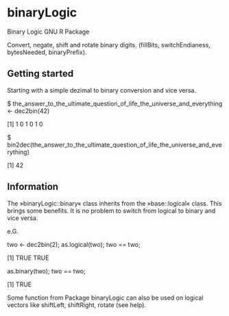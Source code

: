 binaryLogic
===========

Binary Logic GNU R Package

Convert, negate, shift and rotate binary digits.
(fillBits, switchEndianess, bytesNeeded, binaryPrefix).


Getting started
---------------

Starting with a simple dezimal to binary conversion and vice versa.

$ the_answer_to_the_ultimate_question_of_life_the_universe_and_everything <- dec2bin(42)

[1] 1 0 1 0 1 0

$ bin2dec(the_answer_to_the_ultimate_question_of_life_the_universe_and_everything)

[1] 42


Information
-----------

The »binaryLogic::binary« class inherits from the »base::logical« class. This brings some benefits. It is no problem to switch from logical to binary and vice versa.

e.G. 

two <- dec2bin(2); as.logical(two); two == two;

[1] TRUE TRUE

as.binary(two); two == two;

[1] TRUE

Some function from Package binaryLogic can also be used on logical vectors like shiftLeft, shiftRight, rotate (see help).
